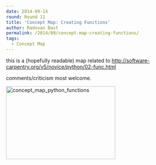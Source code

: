 ```yaml
---
date: 2014-09-14
round: Round 11
title: 'Concept Map: Creating Functions'
author: Radovan Bast
permalink: /2014/09/concept-map-creating-functions/
tags:
  - Concept Map
---
```

this is a (hopefully readable) map related to http://software-carpentry.org/v5/novice/python/02-func.html

comments/criticism most welcome.

[<img class="alignnone size-medium wp-image-8645" alt="concept_map_python_functions" src="/software-carpentry-training-website/uploads/2014/09/concept_map_python_functions-300x200.jpg" width="300" height="200" />][1]

 [1]: /software-carpentry-training-website/uploads/2014/09/concept_map_python_functions.jpg
